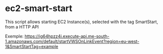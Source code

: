 # ec2-smart-start

This script allows starting EC2 Instance(s), selected with the tag SmartStart, from a HTTP API

Exemple: 
https://ig64hpzz4i.execute-api.me-south-1.amazonaws.com/default/startVWSOnLinkEvent?region=eu-west-1&SmartStartTag=example
